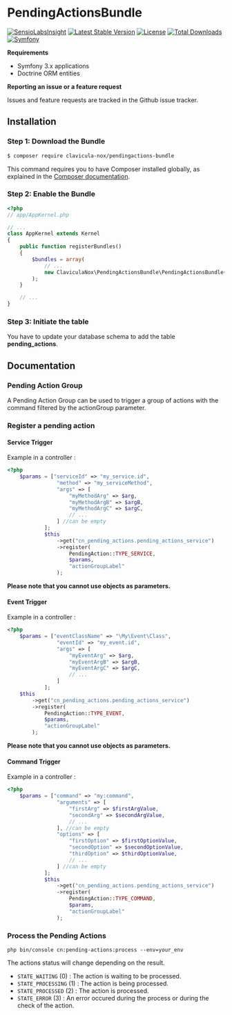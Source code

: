 PendingActionsBundle
===================

[![SensioLabsInsight](https://insight.sensiolabs.com/projects/c607d9d8-329b-461a-82f8-8ad30be60be8/mini.png)](https://insight.sensiolabs.com/projects/c607d9d8-329b-461a-82f8-8ad30be60be8)
[![Latest Stable Version](https://poser.pugx.org/clavicula-nox/pendingactions-bundle/v/stable)](https://packagist.org/packages/clavicula-nox/pendingactions-bundle)
[![License](https://poser.pugx.org/clavicula-nox/pendingactions-bundle/license)](https://packagist.org/packages/clavicula-nox/pendingactions-bundle)
[![Total Downloads](https://poser.pugx.org/clavicula-nox/pendingactions-bundle/downloads)](https://packagist.org/packages/clavicula-nox/pendingactions-bundle)
[![Symfony](https://img.shields.io/badge/Symfony-%203.x-green.svg "Supports Symfony 3.x")](https://symfony.com/)

**Requirements**

  * Symfony 3.x applications
  * Doctrine ORM entities

**Reporting an issue or a feature request**

Issues and feature requests are tracked in the Github issue tracker.

Installation
------------

### Step 1: Download the Bundle

```bash
$ composer require clavicula-nox/pendingactions-bundle
```

This command requires you to have Composer installed globally, as explained
in the [Composer documentation](https://getcomposer.org/doc/00-intro.md).

### Step 2: Enable the Bundle

```php
<?php
// app/AppKernel.php

// ...
class AppKernel extends Kernel
{
    public function registerBundles()
    {
        $bundles = array(
            // ...
            new ClaviculaNox\PendingActionsBundle\PendingActionsBundle(),
        );
    }

    // ...
}
```

### Step 3: Initiate the table

You have to update your database schema to add the table **pending_actions**.

Documentation
-------------

### Pending Action Group
A Pending Action Group can be used to trigger a group of actions with the command filtered by the actionGroup parameter.

### Register a pending action

#### Service Trigger

Example in a controller : 

```php
<?php
    $params = ["serviceId" => "my_service.id",
                "method" => "my_serviceMethod",
                "args" => [
                    "myMethodArg" => $arg,
                    "myMethodArgB" => $argB,
                    "myMethodArgC" => $argC,
                    // ...
                ] //can be empty
            ];
            $this
                ->get("cn_pending_actions.pending_actions_service")
                ->register(
                    PendingAction::TYPE_SERVICE,
                    $params,
                    "actionGroupLabel"
                );
```

**Please note that you cannot use objects as parameters.**

#### Event Trigger

Example in a controller : 

```php
<?php
    $params = ["eventClassName" => "\My\Event\Class",
                "eventId" => "my_event.id",
                "args" => [
                    "myEventArg" => $arg,
                    "myEventArgB" => $argB,
                    "myEventArgC" => $argC,
                    // ...
                ]
            ];
    $this
        ->get("cn_pending_actions.pending_actions_service")
        ->register(
            PendingAction::TYPE_EVENT,
            $params,
            "actionGroupLabel"
        );
```

**Please note that you cannot use objects as parameters.**

#### Command Trigger

Example in a controller : 

```php
<?php
    $params = ["command" => "my:command",
                "arguments" => [
                    "firstArg" => $firstArgValue,
                    "secondArg" => $secondArgValue,
                    // ...
                ], //can be empty
                "options" => [
                    "firstOption" => $firstOptionValue,
                    "secondOption" => $secondOptionValue,
                    "thirdOption" => $thirdOptionValue,
                    // ...
                ] //can be empty
            ];
            $this
                ->get("cn_pending_actions.pending_actions_service")
                ->register(
                    PendingAction::TYPE_COMMAND,
                    $params,
                    "actionGroupLabel"
                );
```

### Process the Pending Actions

```cli
php bin/console cn:pending-actions:process --env=your_env
```

The actions status will change depending on the result.

  * `STATE_WAITING` (0) : The action is waiting to be processed.
  * `STATE_PROCESSING` (1) : The action is being processed.
  * `STATE_PROCESSED` (2) : The action is processed.
  * `STATE_ERROR` (3) : An error occured during the process or during the check of the action.
